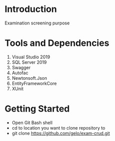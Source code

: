 # Introduction 
Examination screening purpose

# Tools and Dependencies
1.  Visual Studio 2019
2.  SQL Server 2019
3.  Swagger
4.  Autofac
5.  Newtonsoft.Json
6.  EntityFrameworkCore
7.  XUnit

# Getting Started
 - Open Git Bash shell
 - cd to location you want to clone repository to
 - git clone https://github.com/gelo/exam-crud.git

